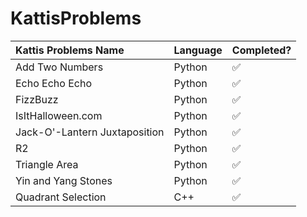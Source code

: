 # KattisProblems

| **Kattis Problems Name**| **Language** | **Completed?** |
|:--------------- | :---------- | :------------ |
| Add Two Numbers | Python | ✅ |
| Echo Echo Echo | Python | ✅ |
| FizzBuzz | Python | ✅ |
| IsItHalloween.com | Python | ✅ |
| Jack-O'-Lantern Juxtaposition | Python | ✅ |
| R2 | Python | ✅ | 
| Triangle Area | Python | ✅ |
| Yin and Yang Stones | Python | ✅ |
| Quadrant Selection | C++ | ✅ |

